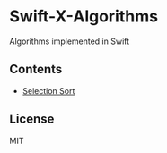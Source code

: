 # Swift-X-Algorithms

Algorithms implemented in Swift

## Contents

- [Selection Sort](/01-SelectionSort)

## License

MIT
